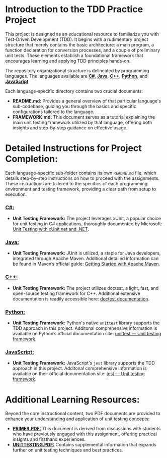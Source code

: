 # Introduction to the TDD Practice Project

This project is designed as an educational resource to familiarize you with Test-Driven Development (TDD). It begins with a rudimentary project structure that merely contains the basic architecture: a main program, a function declaration for conversion processes, and a couple of preliminary unit tests. These elements establish a foundational framework that encourages learning and applying TDD principles hands-on.

The repository organizational structure is delineated by programming languages. The languages available are [**C#**](https://github.com/css-software-engineering-studio/sample-tdd/tree/readme-update/csharp), [**Java**](https://github.com/css-software-engineering-studio/sample-tdd/tree/readme-update/java), [**C++**](https://github.com/css-software-engineering-studio/sample-tdd/tree/readme-update/cplusplus), [**Python**](https://github.com/css-software-engineering-studio/sample-tdd/tree/readme-update/python), and [**JavaScript**](https://github.com/css-software-engineering-studio/sample-tdd/tree/readme-update/javascript)

Each language-specific directory contains two crucial documents:

- **README.md:** Provides a general overview of that particular language's sub-codebase, guiding you through the basics and specific configurations tailored to the language.
- **FRAMEWORK.md:** This document serves as a tutorial explaining the main unit testing framework utilized by that language, offering both insights and step-by-step guidance on effective usage.

# Detailed Instructions for Project Completion:

Each language-specific sub-folder contains its own `README.md` file, which details step-by-step instructions on how to proceed with the assignments. These instructions are tailored to the specifics of each programming environment and testing framework, providing a clear path from setup to execution.

### [C#:](https://github.com/css-software-engineering-studio/sample-tdd/tree/readme-update/csharp)

- **Unit Testing Framework:** The project leverages xUnit, a popular choice for unit testing in C# applications, thoroughly documented by Microsoft: [Unit Testing with xUnit.net and .NET](https://learn.microsoft.com/en-us/dotnet/core/testing/unit-testing-with-dotnet-test).

### [Java:](https://github.com/css-software-engineering-studio/sample-tdd/tree/readme-update/java)

- **Unit Testing Framework:** JUnit is utilized, a staple for Java developers, integrated through Apache Maven. Additional detailed information can be found in Maven’s official guide: [Getting Started with Apache Maven](https://maven.apache.org/guides/getting-started/maven-in-five-minutes.html).

### [C++:](https://github.com/css-software-engineering-studio/sample-tdd/tree/readme-update/cplusplus)

- **Unit Testing Framework:** The project utilizes doctest, a light, fast, and open-source testing framework for C++. Additional extensive documentation is readily accessible here: [doctest documentation](bit.ly/doctest-docs).

### [Python:](https://github.com/css-software-engineering-studio/sample-tdd/tree/readme-update/python)

- **Unit Testing Framework:** Python's native `unittest` library supports the TDD approach in this project. Additonal comprehensive information is available on Python’s official documentation site: [unittest — Unit testing framework](https://docs.python.org/3/library/unittest.html).

### [JavaScript:](https://github.com/css-software-engineering-studio/sample-tdd/tree/readme-update/javascript)

- **Unit Testing Framework:** JavaScript's `jest` library supports the TDD approach in this project. Additonal comprehensive information is available on their official documentation site: [jest — Unit testing framework](https://jestjs.io/docs/getting-started).

# Additional Learning Resources:

Beyond the core instructional content, two PDF documents are provided to enhance your understanding and application of unit testing concepts:

- [**PRIMER.PDF:**](https://github.com/css-software-engineering-studio/sample-tdd/blob/readme-update/PRIMER.pdf) This document is derived from discussions with students who have previously engaged with this assignment, offering practical insights and firsthand experiences.
- [**UNITTESTING.PDF:**](https://github.com/css-software-engineering-studio/sample-tdd/blob/readme-update/UNITTESTING.pdf) Contains supplemental information that expands further on unit testing techniques and best practices.
